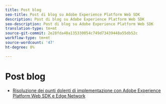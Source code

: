 ```yaml
---
title: Post blog
seo-title: Post di blog su Adobe Experience Platform Web SDK
description: Post di blog su Adobe Experience Platform Web SDK
seo-description: Post di blog su Adobe Experience Platform Web SDK
translation-type: tm+mt
source-git-commit: 2e28fda40a135330054c749d73439448a55db52c
workflow-type: tm+mt
source-wordcount: '47'
ht-degree: 0%

---
```



# Post blog

* [Risoluzione dei punti dolenti di implementazione con Adobe Experience Platform Web SDK e Edge Network](https://medium.com/adobetech/solving-implementation-pain-points-with-adobe-experience-platform-web-sdk-and-edge-network-880b635e6819)

